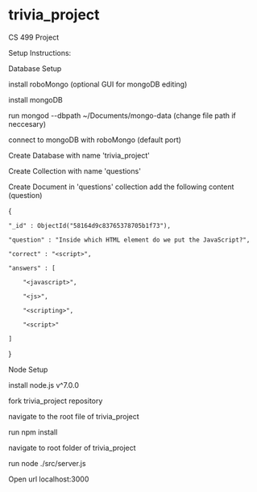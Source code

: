 # trivia_project
CS 499 Project


Setup Instructions:


Database Setup


install roboMongo (optional GUI for mongoDB editing)

install mongoDB

run mongod --dbpath ~/Documents/mongo-data (change file path if neccesary)

connect to mongoDB with roboMongo (default port)

Create Database with name 'trivia_project'

Create Collection with name 'questions'

Create Document in 'questions' collection add the following content (question)


{

    "_id" : ObjectId("58164d9c83765378705b1f73"),
    
    "question" : "Inside which HTML element do we put the JavaScript?",
    
    "correct" : "<script>",
    
    "answers" : [ 
    
        "<javascript>", 
        
        "<js>", 
        
        "<scripting>", 
        
        "<script>"
        
    ]
    
}



Node Setup


install node.js v^7.0.0

fork trivia_project repository

navigate to the root file of trivia_project

run npm install

navigate to root folder of trivia_project

run node ./src/server.js


Open url localhost:3000
